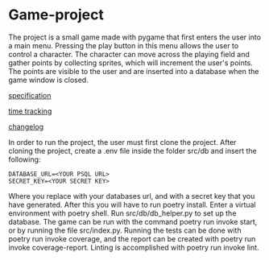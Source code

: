 # Game-project

The project is a small game made with pygame that first enters the user into a main menu. Pressing the play button in this menu allows the user to control a character. The character can move across the playing field and gather points by collecting sprites, which will increment the user's points. The points are visible to the user and are inserted into a database when the game window is closed.

[specification](https://github.com/TrollRoll2/ot-harjoitustyo/blob/main/documentation/specification.md)

[time tracking](https://github.com/TrollRoll2/ot-harjoitustyo/blob/main/documentation/timetracking.md)

[changelog](https://github.com/TrollRoll2/ot-harjoitustyo/blob/main/documentation/changelog.md)

In order to run the project, the user must first clone the project. After cloning the project, create a .env file inside the folder src/db and insert the following:
```
DATABASE_URL=<YOUR PSQL URL>
SECRET_KEY=<YOUR SECRET KEY>
```
Where you replace <YOUR PSQL URL> with your databases url, and <YOUR SECRET KEY> with a secret key that you have generated.
After this you will have to run poetry install. Enter a virtual environment with poetry shell. Run src/db/db_helper.py to set up the database.
The game can be run  with the command poetry run invoke start, or by running the file src/index.py. Running the tests can be done with poetry run invoke coverage, and the report can be created with poetry run invoke coverage-report.
Linting is accomplished with poetry run invoke lint.

